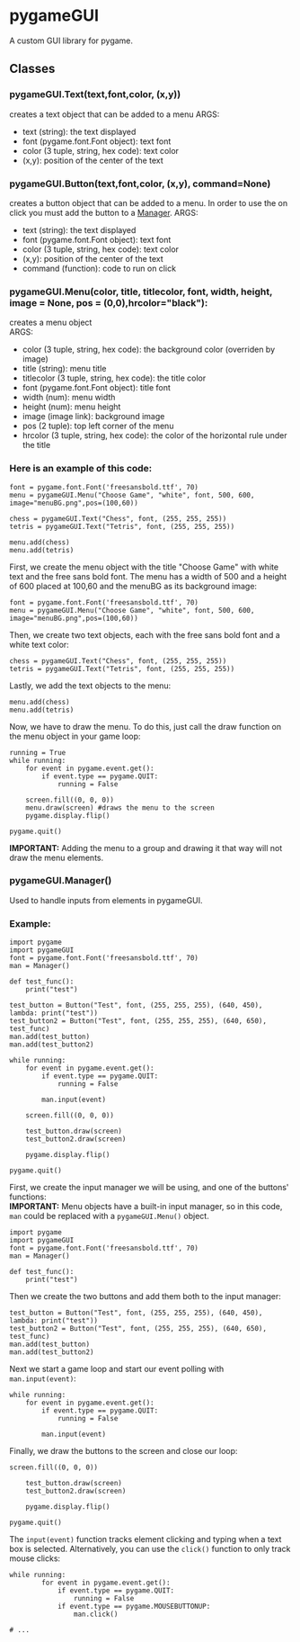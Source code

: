 # pygameGUI
A custom GUI library for pygame.

## Classes

### pygameGUI.Text(text,font,color, (x,y))
creates a text object that can be added to a menu
ARGS:
- text (string): the text displayed
- font (pygame.font.Font object): text font
- color (3 tuple, string, hex code): text color
- (x,y): position of the center of the text  

### pygameGUI.Button(text,font,color, (x,y), command=None)
creates a button object that can be added to a menu. In order to use the on click you must add the button to a [Manager](https://github.com/Th3Catalyst/pygameGUI?tab=readme-ov-file#pygameguimanagernamenone).
ARGS:
- text (string): the text displayed
- font (pygame.font.Font object): text font
- color (3 tuple, string, hex code): text color
- (x,y): position of the center of the text 
- command (function): code to run on click 

### pygameGUI.Menu(color, title, titlecolor, font, width, height, image = None, pos = (0,0),hrcolor="black"):
creates a menu object  
ARGS:  
- color (3 tuple, string, hex code): the background color (overriden by image)
- title (string): menu title
- titlecolor (3 tuple, string, hex code): the title color
- font (pygame.font.Font object): title font
- width (num): menu width
- height (num): menu height
- image (image link): background image
- pos (2 tuple): top left corner of the menu
- hrcolor (3 tuple, string, hex code): the color of the horizontal rule under the title

### Here is an example of this code:
```
font = pygame.font.Font('freesansbold.ttf', 70)
menu = pygameGUI.Menu("Choose Game", "white", font, 500, 600, image="menuBG.png",pos=(100,60))

chess = pygameGUI.Text("Chess", font, (255, 255, 255))
tetris = pygameGUI.Text("Tetris", font, (255, 255, 255))

menu.add(chess)
menu.add(tetris)
```
First, we create the menu object with the title "Choose Game" with white text and the free sans bold font. The menu has a width of 500 and a height of 600 placed at 100,60 and the menuBG as its background image:
```
font = pygame.font.Font('freesansbold.ttf', 70)
menu = pygameGUI.Menu("Choose Game", "white", font, 500, 600, image="menuBG.png",pos=(100,60))
```
Then, we create two text objects, each with the free sans bold font and a white text color:
```
chess = pygameGUI.Text("Chess", font, (255, 255, 255))
tetris = pygameGUI.Text("Tetris", font, (255, 255, 255))
```
Lastly, we add the text objects to the menu:
```
menu.add(chess)
menu.add(tetris)
```
Now, we have to draw the menu. To do this, just call the draw function on the menu object in your game loop:
```
running = True
while running:
    for event in pygame.event.get(): 
        if event.type == pygame.QUIT: 
            running = False               

    screen.fill((0, 0, 0))
    menu.draw(screen) #draws the menu to the screen
    pygame.display.flip()

pygame.quit()
```
**IMPORTANT:** Adding the menu to a group and drawing it that way will not draw the menu elements.

### pygameGUI.Manager()

Used to handle inputs from elements in pygameGUI.
### Example:
```
import pygame
import pygameGUI
font = pygame.font.Font('freesansbold.ttf', 70)
man = Manager()

def test_func():
    print("test")

test_button = Button("Test", font, (255, 255, 255), (640, 450), lambda: print("test"))
test_button2 = Button("Test", font, (255, 255, 255), (640, 650), test_func)
man.add(test_button)
man.add(test_button2)

while running:
    for event in pygame.event.get():
        if event.type == pygame.QUIT:
            running = False
        
        man.input(event)

    screen.fill((0, 0, 0))

    test_button.draw(screen)
    test_button2.draw(screen)

    pygame.display.flip()

pygame.quit()
```
First, we create the input manager we will be using, and one of the buttons' functions:  
**IMPORTANT:** Menu objects have a built-in input manager, so in this code, `man` could be replaced with a `pygameGUI.Menu()` object.  
```
import pygame
import pygameGUI
font = pygame.font.Font('freesansbold.ttf', 70)
man = Manager()

def test_func():
    print("test")
```
Then we create the two buttons and add them both to the input manager:
```
test_button = Button("Test", font, (255, 255, 255), (640, 450), lambda: print("test"))
test_button2 = Button("Test", font, (255, 255, 255), (640, 650), test_func)
man.add(test_button)
man.add(test_button2)
```
Next we start a game loop and start our event polling with `man.input(event)`:
```
while running:
    for event in pygame.event.get():
        if event.type == pygame.QUIT:
            running = False
        
        man.input(event)
```
Finally, we draw the buttons to the screen and close our loop:
```
screen.fill((0, 0, 0))

    test_button.draw(screen)
    test_button2.draw(screen)

    pygame.display.flip()

pygame.quit()
```
The `input(event)` function tracks element clicking and typing when a text box is selected. Alternatively, you can use the `click()` function to only track mouse clicks:
```
while running:
        for event in pygame.event.get():
            if event.type == pygame.QUIT:
                running = False
            if event.type == pygame.MOUSEBUTTONUP:
                man.click()

# ...
```